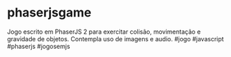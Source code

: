 # phaserjsgame
Jogo escrito em PhaserJS 2 para exercitar colisão, movimentação e gravidade de objetos.
Contempla uso de imagens e audio.
#jogo
#javascript
#phaserjs
#jogosemjs

